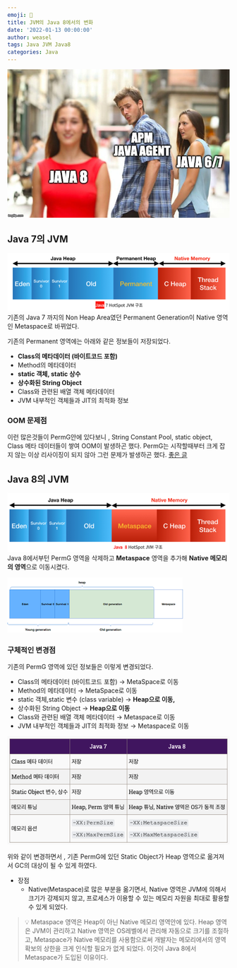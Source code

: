 ```yaml
---
emoji: 📓
title: JVM의 Java 8에서의 변화
date: '2022-01-13 00:00:00'
author: weasel
tags: Java JVM Java8
categories: Java
---
```


![](./meme.png)

## Java 7의 JVM
![Untitled](./jvm7.png)
기존의 Java 7 까지의 Non Heap Area였던 Permanent Generation이 Native 영역인 Metaspace로 바뀌었다.

기존의 Permanent 영역에는 아래와 같은 정보들이 저장되었다.

- **Class의 메타데이터 (바이트코드 포함)**
- Method의 메타데이터
- **static 객체, static 상수**
- **상수화된 String Object**
- Class와 관련된 배열 객체 메타데이터
- JVM 내부적인 객체들과 JIT의 최적화 정보

### OOM 문제점
이런 많은것들이 PermG안에 있다보니 , String Constant Pool, static object, Class 메타 데이터들이 쌓여 OOM이 발생하곤 했다. PermG는 시작할때부터 크게 잡지 않는 이상 리사이징이 되지 않아 그런 문제가 발생하곤 했다. [좋은 글](https://goodgid.github.io/Java-8-JVM-Metaspace/)

## Java 8의 JVM
![Untitled](./jvm8.png)
Java 8에서부턴 PermG 영역을 삭제하고 **Metaspace** 영역을 추가해 **Native 메모리의 영역**으로 이동시켰다.

![Untitled](./jvm8_area.png)

### 구체적인 변경점
기존의 PermG 영역에 있던 정보들은 이렇게 변경되었다.

- Class의 메타데이터 (바이트코드 포함) → MetaSpace로 이동
- Method의 메타데이터 → MetaSpace로 이동
- static 객체,static 변수 (class variable) → **Heap으로 이동,**
- 상수화된 String Object → **Heap으로 이동**
- Class와 관련된 배열 객체 메타데이터 → Metaspace로 이동
- JVM 내부적인 객체들과 JIT의 최적화 정보 → Metaspace로 이동

![Untitled](./diff.png)

위와 같이 변경하면서 , 기존 PermG에 있던 Static Object가 Heap 영역으로 옮겨져서 GC의 대상이 될 수 있게 하였다.

- 장점
    - Native(Metaspace)로 많은 부분을 옮기면서, Native 영역은 JVM에 의해서 크기가 강제되지 않고, 프로세스가 이용할 수 있는 메모리 자원을 최대로 활용할 수 있게 되었다.

>💡 Metaspace 영역은 Heap이 아닌 Native 메모리 영역안에 있다. Heap 영역은 JVM이 관리하고 Native 영역은 OS레벨에서 관리해 자동으로 크기를 조절하고, Metaspace가 Native 메모리를 사용함으로써 개발자는 메모리에서의 영역확보의 상한을 크게 인식할 필요가 없게 되었다. 이것이 Java 8에서 Metaspace가 도입된 이유이다.


```toc

```